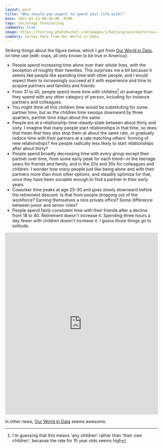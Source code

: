 ```yaml
---
layout: post
title: "Who should you expect to spend your life with?"
date: 2021-01-23 00:56:00 -0700
tags: sociology forecasting
comments: true
image: https://hosting.photobucket.com/images/i/katjasgrace/ekaterina-shakharova-L4nwL3195U0-unsplash.jpg
summary: Survey data from Our World in Data
---
```

Striking things about the figure below, which I got from [Our World in Data](https://ourworldindata.org/time-use), on time use [edit: oops, all only known to be true in America]:
- People spend increasing time alone over their whole lives, with the exception of roughly their twenties. This surprises me a bit because it seems like people like spending time with other people, and I would expect them to increasingly succeed at it with experience and time to acquire partners and families and friends.
- From 31 to 45, people spend more time with children[^1] on average than they spend with any other category of person, including for instance partners and colleagues.
- You might think all this children time would be substituting for some partner time, but as the children time swoops downward by three quarters, partner time stays about the same.
- People are at a relationship-time-steady-state between about thirty and sixty. I imagine that many people start relationships in that time, so does that mean that they also stop them at about the same rate, or gradually reduce time with their partners at a rate matching others' forming of new relationships? Are people radically less likely to start relationships after about thirty?
- People spend broadly decreasing time with every group except their partner over time, from some early peak for each trend&mdash;in the teenage years for friends and family, and in the 20s and 30s for colleagues and children. I wonder how many people just like being alone and with their partners more than most other options, and steadily optimize for that, once they have been sociable enough to find a partner in their early years.
- Coworker time peaks at age 25-30 and goes slowly downward before the retirement descent. Is that from people dropping out of the workforce? Earning themselves a nice private office? Some difference between junior and senior roles?
- People spend fairly consistent time with their friends after a decline from 18 to 40. Retirement doesn't increase it. Spending three hours a day fewer with children doesn't increase it. I guess those things go to solitude.

<iframe src="https://ourworldindata.org/grapher/time-spent-with-relationships-by-age-us?tab=chart&stackMode=absolute&region=World" loading="lazy" style="width: 100%; height: 600px; border: 0px none;"></iframe>

In other news, [Our World In Data](https://ourworldindata.org/) seems awesome.

[^1]: I'm guessing that this means 'any children' rather than 'their own children', because the rate for 15 year olds seems high
